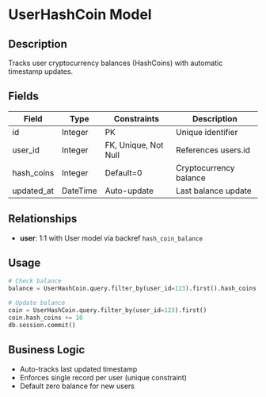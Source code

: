 # UserHashCoin Model  

## Description  
Tracks user cryptocurrency balances (HashCoins) with automatic timestamp updates.

## Fields  

| Field | Type | Constraints | Description |  
|-------|------|-------------|-------------|
| id | Integer | PK | Unique identifier |
| user_id | Integer | FK, Unique, Not Null | References users.id |
| hash_coins | Integer | Default=0 | Cryptocurrency balance |  
| updated_at | DateTime | Auto-update | Last balance update |

## Relationships  

- **user**: 1:1 with User model via backref `hash_coin_balance`

## Usage  

```python
# Check balance
balance = UserHashCoin.query.filter_by(user_id=123).first().hash_coins

# Update balance  
coin = UserHashCoin.query.filter_by(user_id=123).first()  
coin.hash_coins += 10  
db.session.commit()  
```  

## Business Logic  
- Auto-tracks last updated timestamp  
- Enforces single record per user (unique constraint)  
- Default zero balance for new users